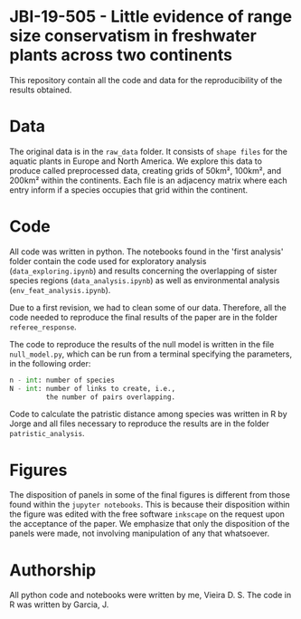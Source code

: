 # JBI-19-505 - Little evidence of range size conservatism in freshwater plants across two continents

This repository contain all the code and data for the reproducibility of the results obtained.

# Data

The original data is in the `raw_data` folder. It consists of `shape files` for the aquatic plants in Europe and North America. We explore this data to produce called preprocessed data, creating grids of 50km², 100km², and 200km² within the continents.  Each file is an adjacency matrix where each entry inform if a species occupies that grid within the continent.

# Code

All code was written in python. The notebooks found in the 'first analysis' folder contain the code used for exploratory analysis (`data_exploring.ipynb`) and results concerning the overlapping of sister species regions (`data_analysis.ipynb`) as well as environmental analysis (`env_feat_analysis.ipynb`). 

Due to a first revision, we had to clean some of our data. Therefore, all the code needed to reproduce the final results of the paper are in the folder `referee_response`. 

The code to reproduce the results of the null model is written in the file `null_model.py`, which can be run from a terminal specifying the parameters, in the following order: 
```python
n - int: number of species
N - int: number of links to create, i.e., 
         the number of pairs overlapping.
```

Code to calculate the patristic distance among species was written in R by Jorge and all files necessary to reproduce the results are in the folder `patristic_analysis`.

# Figures

The disposition of panels in some of the final figures is different from those found within the `jupyter notebooks`. This is because their disposition within the figure was edited with the free software `inkscape` on the request upon the acceptance of the paper. We emphasize that only the disposition of the panels were made, not involving manipulation of any that whatsoever.  

# Authorship

All python code and notebooks were written by me, Vieira D. S. The code in R was written by Garcia, J.